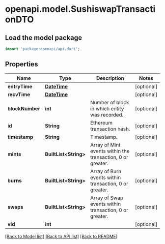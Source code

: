 # openapi.model.SushiswapTransactionDTO

## Load the model package
```dart
import 'package:openapi/api.dart';
```

## Properties
Name | Type | Description | Notes
------------ | ------------- | ------------- | -------------
**entryTime** | [**DateTime**](DateTime.md) |  | [optional] 
**recvTime** | [**DateTime**](DateTime.md) |  | [optional] 
**blockNumber** | **int** | Number of block in which entity was recorded. | [optional] 
**id** | **String** | Ethereum transaction hash. | [optional] 
**timestamp** | **String** | Timestamp. | [optional] 
**mints** | **BuiltList&lt;String&gt;** | Array of Mint events within the transaction, 0 or greater. | [optional] 
**burns** | **BuiltList&lt;String&gt;** | Array of Burn events within transaction, 0 or greater. | [optional] 
**swaps** | **BuiltList&lt;String&gt;** | Array of Swap events within transaction, 0 or greater. | [optional] 
**vid** | **int** |  | [optional] 

[[Back to Model list]](../README.md#documentation-for-models) [[Back to API list]](../README.md#documentation-for-api-endpoints) [[Back to README]](../README.md)


